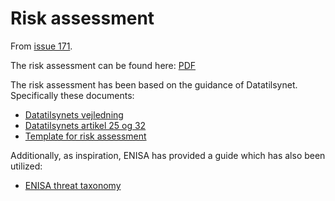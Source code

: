 # Risk assessment

From [issue 171](https://github.com/aau-giraf/wiki/issues/171).

The risk assessment can be found here: [PDF](risk_assessment.pdf)

The risk assessment has been based on the guidance of Datatilsynet.
Specifically these documents:

- [Datatilsynets vejledning](https://www.datatilsynet.dk/media/7900/vejledende-tekst-om-risikovurdering.pdf)
- [Datatilsynets artikel 25 og 32](https://www.datatilsynet.dk/media/6879/artikel25og32-vejledning.pdf)
- [Template for risk assessment](https://sikkerdigital.dk/virksomhed/saadan-beskytter-du-din-virksomhed/skabeloner-og-vaerktoejer/)

Additionally, as inspiration, ENISA has provided a guide which has also been utilized:

- [ENISA threat taxonomy](https://www.enisa.europa.eu/topics/threat-risk-management/threats-and-trends/enisa-threat-landscape/threat-taxonomy/view)